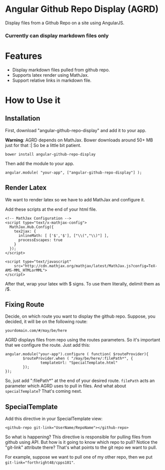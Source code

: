 # Angular Github Repo Display (AGRD)

Display files from a Github Repo on a site using AngularJS.

### Currently can display markdown files only

# Features

- Display markdown files pulled from github repo.
- Supports latex render using MathJax.
- Support relative links in markdown file.

# How to Use it

## Installation

First, download "angular-github-repo-display" and add it to your app.

**Warning**: AGRD depends on MathJax. Bower downloads around 50+ MB just for that :| So be a little bit patient.

    bower install angular-github-repo-display

Then add the module to your app.

    angular.module( "your-app", ["angular-github-repo-display"] );

## Render Latex

We want to render latex so we have to add MathJax and configure it.

Add these scripts at the end of your html file.

```
<!-- MathJax Configuration -->
<script type="text/x-mathjax-config">
  MathJax.Hub.Config({
    tex2jax: {
      inlineMath: [ ['$','$'], ["\\(","\\)"] ],
      processEscapes: true
    }
  });
</script>

<script type="text/javascript"
    src="http://cdn.mathjax.org/mathjax/latest/MathJax.js?config=TeX-AMS-MML_HTMLorMML">
</script>
```

After that, wrap your latex with $ signs. To use them literally, delimit them as /$.

## Fixing Route

Decide, on which route you want to display the github repo. Suppose, you decided, it will be on the following route:

    yourdomain.com/#/may/be/here

AGRD displays files from repo using the routes parameters. So it's important that we configure the route. Just add this:

    angular.module("your-app").configure ( function( $routeProvider){
            $routeProvider.when ( "/may/be/here/:filePath*", {
                    templateUrl: "SpecialTemplate.html"
            });
    });

So, just add ":filePath*" at the end of your desired route. `filePath` acts an parameter which AGRD uses to pull in files. And what about `specialTemplate`? That's coming next.

## SpecialTemplate

Add this directive in your SpecialTemplate view:

    <github-repo git-link="UserName/RepoName"></github-repo>

So what is happening? This directive is responsible for pulling files from github using API. But how is it going to know which repo to pull? Notice the "git-link" attribute there? That's what points to the git repo we want to pull.

For example, suppose we want to pull one of my other repo, then we put `git-link="forthright48/cpps101"`.
